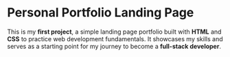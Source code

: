 # Personal Portfolio Landing Page

This is my **first project**, a simple landing page portfolio built with **HTML** and **CSS** to practice web development fundamentals. It showcases my skills and serves as a starting point for my journey to become a **full-stack developer**.


